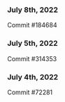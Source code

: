### July 8th, 2022

Commit #184684

### July 5th, 2022

Commit #314353


### July 4th, 2022

Commit #72281
